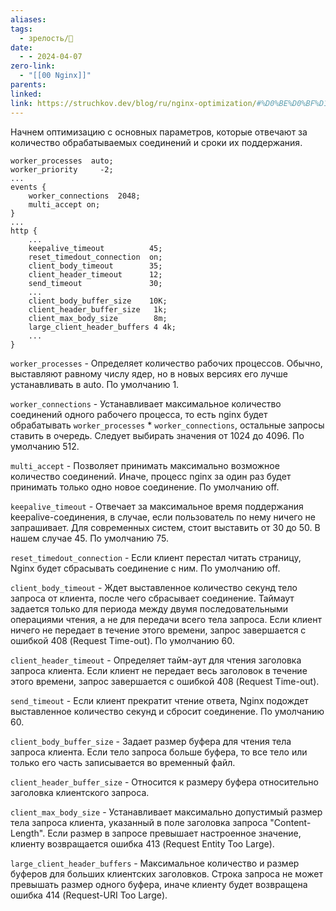 ```yaml
---
aliases: 
tags:
  - зрелость/🌱
date:
  - - 2024-04-07
zero-link:
  - "[[00 Nginx]]"
parents: 
linked: 
link: https://struchkov.dev/blog/ru/nginx-optimization/#%D0%BE%D0%BF%D1%82%D0%B8%D0%BC%D0%B8%D0%B7%D0%B0%D1%86%D0%B8%D1%8F-%D1%80%D0%B0%D0%B1%D0%BE%D1%82%D1%8B-%D1%81%D0%BE%D0%B5%D0%B4%D0%B8%D0%BD%D0%B5%D0%BD%D0%B8%D0%B9
---
```

Начнем оптимизацию с основных параметров, которые отвечают за количество обрабатываемых соединений и сроки их поддержания.

```nginx
worker_processes  auto;
worker_priority     -2;
...
events {
    worker_connections  2048;
    multi_accept on;
}
...
http {
    ...
    keepalive_timeout          45;
    reset_timedout_connection  on;
    client_body_timeout        35;
    client_header_timeout      12;
    send_timeout               30;
    ...
    client_body_buffer_size    10K;
    client_header_buffer_size   1k;
    client_max_body_size        8m;
    large_client_header_buffers 4 4k;
    ...
}
```

`worker_processes` - Определяет количество рабочих процессов. Обычно, выставляют равному числу ядер, но в новых версиях его лучше устанавливать в auto. По умолчанию 1.

`worker_connections` - Устанавливает максимальное количество соединений одного рабочего процесса, то есть nginx будет обрабатывать `worker_processes` * `worker_connections`, остальные запросы ставить в очередь. Следует выбирать значения от 1024 до 4096. По умолчанию 512.

`multi_accept` - Позволяет принимать максимально возможное количество соединений. Иначе, процесс nginx за один раз будет принимать только одно новое соединение. По умолчанию off.

`keepalive_timeout` - Отвечает за максимальное время поддержания keepalive-соединения, в случае, если пользователь по нему ничего не запрашивает. Для современных систем, стоит выставить от 30 до 50. В нашем случае 45. По умолчанию 75.

`reset_timedout_connection` - Если клиент перестал читать страницу, Nginx будет сбрасывать соединение с ним. По умолчанию off.

`client_body_timeout` - Ждет выставленное количество секунд тело запроса от клиента, после чего сбрасывает соединение. Таймаут задается только для периода между двумя последовательными операциями чтения, а не для передачи всего тела запроса. Если клиент ничего не передает в течение этого времени, запрос завершается с ошибкой 408 (Request Time-out). По умолчанию 60.

`client_header_timeout` - Определяет тайм-аут для чтения заголовка запроса клиента. Если клиент не передает весь заголовок в течение этого времени, запрос завершается с ошибкой 408 (Request Time-out).

`send_timeout` - Если клиент прекратит чтение ответа, Nginx подождет выставленное количество секунд и сбросит соединение. По умолчанию 60.

`client_body_buffer_size` - Задает размер буфера для чтения тела запроса клиента. Если тело запроса больше буфера, то все тело или только его часть записывается во временный файл.

`client_header_buffer_size` - Относится к размеру буфера относительно заголовка клиентского запроса.

`client_max_body_size` - Устанавливает максимально допустимый размер тела запроса клиента, указанный в поле заголовка запроса "Content-Length". Если размер в запросе превышает настроенное значение, клиенту возвращается ошибка 413 (Request Entity Too Large).

`large_client_header_buffers` - Максимальное количество и размер буферов для больших клиентских заголовков. Строка запроса не может превышать размер одного буфера, иначе клиенту будет возвращена ошибка 414 (Request-URI Too Large).